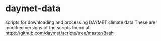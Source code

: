 # daymet-data
scripts for downloading and processing DAYMET climate data
These are modified versions of the scripts found at https://github.com/daymet/scripts/tree/master/Bash
